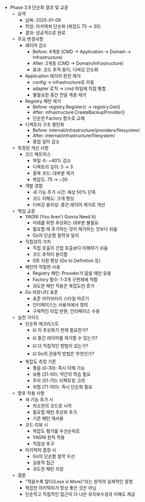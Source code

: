 - Phase 3.9 단순화 결과 및 교훈
  - 요약
    - 날짜: 2025-01-08
    - 작업: 아키텍처 단순화 (복잡도 75 → 30)
    - 결과: 성공적으로 완료
  - 주요 변경사항
    - 레이어 감소
      - Before: 4계층 (CMD → Application → Domain → Infrastructure)
      - After: 2계층 (CMD → Domain/Infrastructure)
      - 효과: 코드 추적 용이, 디버깅 간소화
    - Application 레이어 완전 제거
      - config → infrastructure로 이동
      - adapter 로직 → cmd 파일에 직접 통합
      - 불필요한 중간 전달 계층 제거
    - Registry 패턴 제거
      - Before: registry.Register() → registry.Get()
      - After: infrastructure.CreateBackupProvider()
      - 단순한 Factory 함수로 교체
    - 디렉토리 구조 평탄화
      - Before: internal/infrastructure/providers/filesystem/
      - After: internal/infrastructure/filesystem/
      - 중첩 깊이 감소
  - 측정된 개선 사항
    - 코드 메트릭스
      - 파일 수: ~40% 감소
      - 디렉토리 깊이: 5 → 3
      - 중복 코드: 대부분 제거
      - 복잡도: 75 → ~30
    - 개발 경험
      - 새 기능 추가 시간: 예상 50% 단축
      - 코드 이해도: 크게 향상
      - 디버깅 용이성: 중간 레이어 제거로 개선
  - 핵심 교훈
    - YAGNI (You Aren't Gonna Need It)
      - 미래를 위한 추상화는 대부분 불필요
      - 필요할 때 추가하는 것이 제거하는 것보다 쉬움
      - Go의 단순함 철학과 일치
    - 직접성의 가치
      - 직접 호출이 간접 호출보다 이해하기 쉬움
      - 코드 추적이 용이함
      - IDE 지원 향상 (Go to Definition 등)
    - 패턴의 적절한 사용
      - Registry 패턴: Provider가 많을 때만 유용
      - Factory 함수: 1-3개 구현체에 적합
      - 과도한 패턴 적용은 복잡도만 증가
    - Go 커뮤니티 표준
      - 표준 라이브러리 스타일 따르기
      - 인터페이스는 사용처에서 정의
      - 구체적인 타입 반환, 인터페이스 수용
  - 실천 가이드
    - 단순화 체크리스트
      - ☑️ 이 추상화가 현재 필요한가?
      - ☑️ 중간 레이어를 제거할 수 있는가?
      - ☑️ 더 직접적인 방법이 있는가?
      - ☑️ Go의 관용적 방법은 무엇인가?
    - 복잡도 측정 기준
      - 좋음 (0-30): 즉시 이해 가능
      - 보통 (31-50): 약간의 학습 필요
      - 주의 (51-70): 리팩토링 고려
      - 위험 (71-100): 즉시 단순화 필요
  - 향후 적용 사항
    - 새 기능 추가 시
      - 최소한의 코드로 시작
      - 필요할 때만 추상화 추가
      - 기존 패턴 재사용
    - 코드 리뷰 시
      - 복잡도 평가를 우선순위로
      - YAGNI 원칙 적용
      - 직접성 추구
    - 아키텍처 결정 시
      - Go의 단순함 철학 우선
      - 실용적 접근
      - 과도한 패턴 지양
  - 결론
    - "적을수록 많다(Less is More)"라는 원칙의 실제적인 증명
    - 복잡한 아키텍처가 항상 좋은 것은 아님
    - 단순하고 직접적인 접근이 더 나은 유지보수성과 이해도 제공